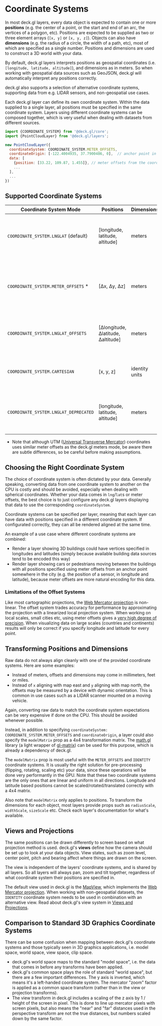 # Coordinate Systems

In most deck.gl layers, every data object is expected to contain one or more **positions** (e.g. the center of a point, or the start and end of an arc, the vertices of a polygon, etc). Positions are expected to be supplied as two or three element arrays (`[x, y]` or `[x, y, z]`). Objects can also have **dimensions** (e.g. the radius of a circle, the width of a path, etc), most of which are specified as a single number. Positions and dimensions are used to construct a 3D world with your data.

By default, deck.gl layers interprets positions as geospatial coordinates (i.e. `[longitude, latitude, altitude]`), and dimensions as in meters. So when working with geospatial data sources such as GeoJSON, deck.gl will automatically interpret any positions correctly.

deck.gl also supports a selection of alternative coordinate systems, supporting data from e.g. LIDAR sensors, and non-geospatial use cases.

Each deck.gl layer can define its own coordinate system. Within the data supplied to a single layer, all positions must be specified in the same coordinate system. Layers using different coordinate systems can be composed together, which is very useful when dealing with datasets from different sources.

```js
import {COORDINATE_SYSTEM} from '@deck.gl/core';
import {PointCloudLayer} from '@deck.gl/layers';

new PointCloudLayer({
  coordinateSystem: COORDINATE_SYSTEM.METER_OFFSETS,
  coordinateOrigin: [-122.4004935, 37.7900486, 0],  // anchor point in longitude/latitude/altitude
  data: [
    {position: [33.22, 109.87, 1.455]}, // meter offsets from the coordinate origin
    ...
  ],
  ...
})
```


## Supported Coordinate Systems

| Coordinate System Mode               | Positions                   | Dimensions | Notes |
| ---                                  | ---                           | --- | --- |
| `COORDINATE_SYSTEM.LNGLAT` (default) | [longitude, latitude, altitude] | meters | Longitude and latitude are specified as [WGS84](https://gisgeography.com/wgs84-world-geodetic-system/) coordinates in degrees from Greenwich meridian / equator respectively, and altitude is specified in meters above sea level. |
| `COORDINATE_SYSTEM.METER_OFFSETS` *   | [Δx, Δy, Δz]   | meters | Positions are given in meter offsets from a reference geo-location that is specified separately (`coordinateOrigin`). The `x` axis points map east, the `y` axis points map north, and `z` points up. |
| `COORDINATE_SYSTEM.LNGLAT_OFFSETS`    | [Δlongitude, Δlatitude, Δaltitude]   | meters | Positions are given in meter offsets from a reference geo-location that is specified separately (`coordinateOrigin`). |
| `COORDINATE_SYSTEM.CARTESIAN`         | [x, y, z] | identity units | A linear system with no interpretation for pure info-vis layers. Viewports can be used without supplying geospatial reference points. |
| `COORDINATE_SYSTEM.LNGLAT_DEPRECATED`| [longitude, latitude, altitude] | meters | A lower precision version of the `COORDINATE_SYSTEM.LNGLAT` mode, that was the default until deck.gl v6.2. Will be removed in a future release. |

* Note that although UTM ([Universal Transverse Mercator](https://en.wikipedia.org/wiki/Universal_Transverse_Mercator_coordinate_system)) coordinates uses similar meter offsets as the deck.gl meters mode, be aware there are subtle differences, so be careful before making assumptions.


## Choosing the Right Coordinate System

The choice of coordinate system is often dictated by your data. Generally speaking, converting data from one coordinate system to another on the CPU is costly and should be avoided, especially when dealing with spherical coordinates. Whether your data comes in `lng`/`lat`s or meter offsets, the best choice is to just configure any deck.gl layers displaying that data to use the corresponding `coordinateSystem`.

Coordinate systems can be specified per layer, meaning that each layer can have data with positions specified in a different coordinate system. If configurated correctly, they can all be rendered aligned at the same time.

An example of a use case where different coordinate systems are combined:

* Render a layer showing 3D buildings could have vertices specified in longitudes and latitudes (simply because available building data sources tend to be encoded this way)
* Render layer showing cars or pedestrians moving between the buildings with all positions specified using meter offsets from an anchor point somewhere in the city (e.g. the position of a sensor, in longitude and latitude), because meter offsets are more natural encoding for this data.


### Limitations of the Offset Systems

Like most cartographic projections, the [Web Mercator projection](https://en.wikipedia.org/wiki/Web_Mercator_projection) is non-linear. The offset system trades accuracy for performance by approximating the projection with a linearized local projection system. When working on local scales, small cities etc, using meter offsets gives a [very high degree of precision](https://github.com/uber-common/viewport-mercator-project/blob/master/docs/articles/offset-accuracy.md#meter-offset-to-pixels). When visualizing data on large scales (countries and continents) results will only be correct if you specify longitude and latitude for every point.


## Transforming Positions and Dimensions

Raw data do not always align cleanly with one of the provided coordinate systems. Here are some examples:

- Instead of meters, offsets and dimensions may come in millimeters, feet or miles.
- Instead of `x` aligning with map east and `y` aligning with map north, the offsets may be measured by a device with dynamic orientation. This is common in use cases such as a LIDAR scanner mounted on a moving vehicle.

Again, converting raw data to match the coordinate system expectations can be very expensive if done on the CPU. This should be avoided whenever possible.

Instead, in addition to specifying `coordinateSystem: COORDINATE_SYSTEM.METER_OFFSETS` and `coordinateOrigin`, a layer could also specify the `modelMatrix` prop as a 4x4 transformation matrix. The [math.gl](https://uber-web.github.io/math.gl/docs/api-reference/matrix4) library (a light wrapper of [gl-matrix](http://glmatrix.net/)) can be used for this purpose, which is already a dependency of deck.gl.

The `modelMatrix` prop is most useful with the `METER_OFFSETS` and `IDENTITY` coordinate systems. It is usually the right solution for pre-processing (flipping, rotating, scaling etc) your data, since these operations will be done very performantly in the GPU. Note that these two coordinate systems are the only ones that are linear and uniform in all directions. Longitude and latitude based positions cannot be scaled/rotated/translated correctly with a 4x4 matrix.

Also note that `modelMatrix` only applies to positions. To transform the dimensions for each object, most layers provide props such as `radiusScale`, `widthScale`, `sizeScale` etc. Check each layer's documentation for what's available.


## Views and Projections

The same positions can be drawn differently to screen based on what projection method is used. deck.gl's **views** define how the camera should be set up to look at your data objects. View states, such as zoom level, center point, pitch and bearing affect where things are drawn on the screen.

The view is independent of the layers' coordinate systems, and is shared by all layers. So all layers will always pan, zoom and tilt together, regardless of what coordinate system their positions are specified in.

The default view used in deck.gl is the [MapView](/docs/api-reference/core/map-view.md), which implements the [Web Mercator projection](https://en.wikipedia.org/wiki/Web_Mercator_projection). When working with non-geospatial datasets, the `IDENTITY` coordinate system needs to be used in combination with an alternative view. Read about deck.gl's view system in [Views and Projections](/docs/developer-guide/views.md).


## Comparison to Standard 3D Graphics Coordinate Systems

There can be some confusion when mapping between deck.gl's coordinate systems and those typically seen in 3D graphics applications, i.e. model space, world space, view space, clip space.

- deck.gl's world space maps to the standard "model space", i.e. the data that comes in before any transforms have been applied.
- deck.gl's common space plays the role of standard "world space", but there are a few important differences. The y axis is inverted, which  means it's a left-handed coordinate system. The mercator "zoom" factor is applied as a common space transform (rather than in the view or projection transforms).
- The view transform in deck.gl includes a scaling of the z axis by 1 / height of the screen in pixel. This is done to line up mercator pixels with screen pixels, but also means the "near" and "far" distances used in the perspective transform are not the true distances, but numbers scaled down by the same factor.

